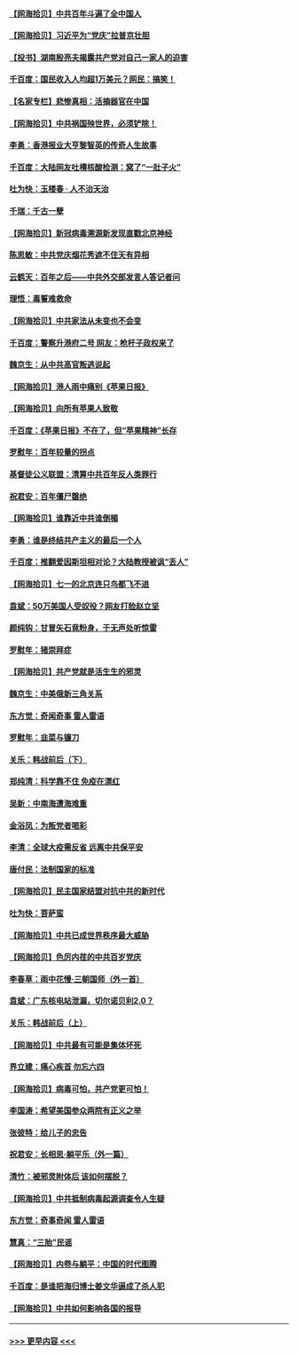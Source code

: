#### [【网海拾贝】中共百年斗遍了全中国人](../pages/nsc993/n13060020.md?t=07020752) 
#### [【网海拾贝】习近平为“党庆”拉普京壮胆](../pages/nsc993/n13057781.md?t=07020752) 
#### [【投书】湖南殷亮夫揭露共产党对自己一家人的迫害](../pages/nsc993/n13057744.md?t=07020752) 
#### [千百度：国民收入人均超1万美元？网民：搞笑！](../pages/nsc993/n13057692.md?t=07020752) 
#### [【名家专栏】悲惨真相：活摘器官在中国](../pages/nsc993/n13056611.md?t=07020752) 
#### [【网海拾贝】中共祸国殃世界，必须铲除！](../pages/nsc993/n13056011.md?t=07020752) 
#### [李勇：香港报业大亨黎智英的传奇人生故事](../pages/nsc993/n13055258.md?t=07020752) 
#### [千百度：大陆网友吐槽核酸检测：窝了“一肚子火”](../pages/nsc993/n13055194.md?t=07020752) 
#### [吐为快：玉楼春 · 人不治天治](../pages/nsc993/n13054028.md?t=07020752) 
#### [千瑞：千古一孽](../pages/nsc993/n13054016.md?t=07020752) 
#### [【网海拾贝】新冠病毒溯源新发现直戳北京神经](../pages/nsc993/n13052425.md?t=07020752) 
#### [陈思敏：中共党庆烟花秀遮不住天有异相](../pages/nsc993/n13052020.md?t=07020752) 
#### [云鹤天：百年之后——中共外交部发言人答记者问](../pages/nsc993/n13051604.md?t=07020752) 
#### [理悟：毒誓难救命](../pages/nsc993/n13051601.md?t=07020752) 
#### [【网海拾贝】中共家法从未变也不会变](../pages/nsc993/n13050366.md?t=07020752) 
#### [千百度：警察升港府二号 网友：枪杆子政权来了](../pages/nsc993/n13050261.md?t=07020752) 
#### [魏京生：从中共高官叛逃说起](../pages/nsc993/n13048997.md?t=07020752) 
#### [【网海拾贝】港人雨中痛别《苹果日报》](../pages/nsc993/n13048941.md?t=07020752) 
#### [【网海拾贝】向所有苹果人致敬](../pages/nsc993/n13046795.md?t=07020752) 
#### [千百度：《苹果日报》不在了，但“苹果精神”长存](../pages/nsc993/n13046703.md?t=07020752) 
#### [罗慰年：百年较量的拐点](../pages/nsc993/n13046542.md?t=07020752) 
#### [基督徒公义联盟：清算中共百年反人类罪行](../pages/nsc993/n13046499.md?t=07020752) 
#### [祝君安：百年僵尸罄绝](../pages/nsc993/n13045595.md?t=07020752) 
#### [【网海拾贝】谁靠近中共谁倒楣](../pages/nsc993/n13044667.md?t=07020752) 
#### [李勇：谁是终结共产主义的最后一个人](../pages/nsc993/n13044397.md?t=07020752) 
#### [千百度：推翻爱因斯坦相对论？大陆教授被讽“丢人”](../pages/nsc993/n13043908.md?t=07020752) 
#### [【网海拾贝】七一的北京连只鸟都飞不进](../pages/nsc993/n13041377.md?t=07020752) 
#### [袁斌：50万美国人受奴役？网友打脸赵立坚](../pages/nsc993/n13041330.md?t=07020752) 
#### [颜纯钩：甘冒矢石竟粉身，于无声处听惊雷](../pages/nsc993/n13041140.md?t=07020752) 
#### [罗慰年：猪崇拜症](../pages/nsc993/n13041071.md?t=07020752) 
#### [【网海拾贝】共产党就是活生生的邪灵](../pages/nsc993/n13036627.md?t=07020752) 
#### [魏京生：中美俄新三角关系](../pages/nsc993/n13035986.md?t=07020752) 
#### [东方觉：奇闻奇事 雷人雷语](../pages/nsc993/n13035878.md?t=07020752) 
#### [罗慰年：韭菜与镰刀](../pages/nsc993/n13034374.md?t=07020752) 
#### [关乐：韩战前后（下）](../pages/nsc993/n13034113.md?t=07020752) 
#### [郑纯清：科学靠不住 免疫在漂红](../pages/nsc993/n13034093.md?t=07020752) 
#### [吴新：中南海遭海难重](../pages/nsc993/n13034084.md?t=07020752) 
#### [金浴凤：为叛党者喝彩](../pages/nsc993/n13034058.md?t=07020752) 
#### [李清：全球大疫需反省 远离中共保平安](../pages/nsc993/n13033784.md?t=07020752) 
#### [唐付民：法制国家的标准](../pages/nsc993/n13032944.md?t=07020752) 
#### [【网海拾贝】民主国家结盟对抗中共的新时代](../pages/nsc993/n13031717.md?t=07020752) 
#### [吐为快：菩萨蛮](../pages/nsc993/n13030033.md?t=07020752) 
#### [【网海拾贝】中共已成世界秩序最大威胁](../pages/nsc993/n13028138.md?t=07020752) 
#### [【网海拾贝】色厉内荏的中共百岁党庆](../pages/nsc993/n13025582.md?t=07020752) 
#### [李春草：雨中花慢‧三朝国师（外一首）](../pages/nsc993/n13025567.md?t=07020752) 
#### [袁斌：广东核电站泄漏，切尔诺贝利2.0？](../pages/nsc993/n13025475.md?t=07020752) 
#### [关乐：韩战前后（上）](../pages/nsc993/n13025387.md?t=07020752) 
#### [【网海拾贝】中共最有可能是集体坏死](../pages/nsc993/n13023101.md?t=07020752) 
#### [界立建：痛心疾首 勿忘六四](../pages/nsc993/n13022339.md?t=07020752) 
#### [【网海拾贝】病毒可怕，共产党更可怕！](../pages/nsc993/n13020728.md?t=07020752) 
#### [李国涛：希望美国参众两院有正义之举](../pages/nsc993/n13020674.md?t=07020752) 
#### [张彼特：给儿子的忠告](../pages/nsc993/n13018934.md?t=07020752) 
#### [祝君安：长相思‧躺平乐（外一篇）](../pages/nsc993/n13018923.md?t=07020752) 
#### [清竹：被邪灵附体后 该如何摆脱？](../pages/nsc993/n13018877.md?t=07020752) 
#### [【网海拾贝】中共抵制病毒起源调查令人生疑](../pages/nsc993/n13017785.md?t=07020752) 
#### [东方觉：奇事奇闻 雷人雷语](../pages/nsc993/n13017577.md?t=07020752) 
#### [慧真：“三胎”民谣](../pages/nsc993/n13017394.md?t=07020752) 
#### [【网海拾贝】内卷与躺平：中国的时代图腾](../pages/nsc993/n13016128.md?t=07020752) 
#### [千百度：是谁把海归博士姜文华逼成了杀人犯](../pages/nsc993/n13015218.md?t=07020752) 
#### [【网海拾贝】中共如何影响各国的报导](../pages/nsc993/n13012599.md?t=07020752) 

----
#### [ >>> 更早内容 <<< ](../indexes/nsc993-earlier.md)
